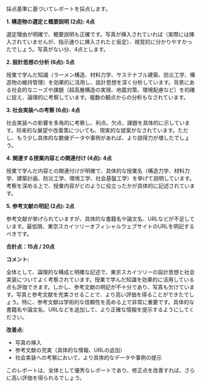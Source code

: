 採点基準に基づいてレポートを採点します。

**1. 構造物の選定と概要説明 (2点): 4点**

選定理由が明確で、概要説明も正確です。写真が挿入されていれば（実際には挿入されていませんが、指示通りに挿入されたと仮定）、視覚的に分かりやすかったでしょう。写真がない分、4点とします。


**2. 設計思想の分析 (6点): 5点**

授業で学んだ知識（ラーメン構造、材料力学、サステナブル建築、防災工学、構造物の維持管理）を効果的に活用し、設計思想を深く分析しています。背景にある社会的なニーズや課題（超高層構造の実現、地震対策、環境配慮など）を的確に捉え、論理的に考察しています。複数の観点からの分析もなされています。


**3. 社会実装への考察 (6点): 4点**

社会実装への影響を多角的に考察し、利点、欠点、課題を具体的に示しています。将来的な展望や改善策についても、現実的な提案がなされています。ただし、もう少し具体的な数値データや事例があれば、より説得力が増したでしょう。


**4. 関連する授業内容との関連付け (4点): 4点**

授業で学んだ内容との関連付けが明確で、具体的な授業名（構造力学、材料力学、建築計画、防災工学、環境工学、社会基盤工学）を挙げて説明しています。考察を深める上で、授業内容がどのように役立ったかが具体的に記述されています。


**5. 参考文献の明記 (2点): 2点**

参考文献が挙げられていますが、具体的な書籍名や論文名、URLなどが不足しています。最低限、東京スカイツリーオフィシャルウェブサイトのURLを明記するべきです。


**合計点：15点 / 20点**

**コメント:**

全体として、論理的な構成と明確な記述で、東京スカイツリーの設計思想と社会実装についてよく考察されています。授業で学んだ知識を効果的に活用している点も評価できます。しかし、参考文献の明記が不十分であり、写真も欠けています。写真と参考文献を充実させることで、より高い評価を得ることができたでしょう。特に、参考文献は学術的な信頼性を高める上で非常に重要です。具体的な書籍名や論文名、URLなどを追加して、より正確な情報を提示するようにしてください。


**改善点:**

* 写真の挿入
* 参考文献の充実（具体的な情報、URLの追加）
* 社会実装への考察において、より具体的なデータや事例の提示


このレポートは、全体として優秀なレポートであり、修正点を改善すれば、さらに高い評価を得られるでしょう。
